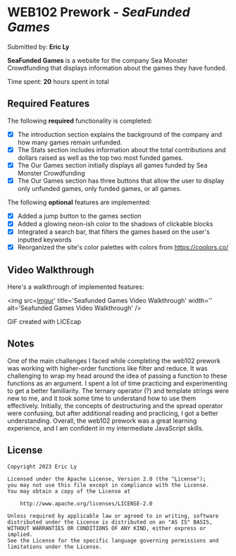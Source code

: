 # WEB102 Prework - *SeaFunded Games*

Submitted by: **Eric Ly**

**SeaFunded Games** is a website for the company Sea Monster Crowdfunding that displays information about the games they have funded.

Time spent: **20** hours spent in total

## Required Features

The following **required** functionality is completed:

* [x] The introduction section explains the background of the company and how many games remain unfunded.
* [x] The Stats section includes information about the total contributions and dollars raised as well as the top two most funded games.
* [x] The Our Games section initially displays all games funded by Sea Monster Crowdfunding
* [x] The Our Games section has three buttons that allow the user to display only unfunded games, only funded games, or all games.

The following **optional** features are implemented:

* [x] Added a jump button to the games section
* [x] Added a glowing neon-ish color to the shadows of clickable blocks
* [x] Integrated a search bar, that filters the games based on the user's inputted keywords
* [x] Reorganized the site's color palettes with colors from https://coolors.co/

## Video Walkthrough

Here's a walkthrough of implemented features:

<img src=[Imgur](https://imgur.com/dZyZdxs)' title='Seafunded Games Video Walkthrough' width='' alt='Seafunded Games Video Walkthrough' />

GIF created with LICEcap

## Notes

One of the main challenges I faced while completing the web102 prework was working with higher-order functions like filter and reduce. It was challenging to wrap my head around the idea of passing a function to these functions as an argument. I spent a lot of time practicing and experimenting to get a better familiarity. The ternary operator (?) and template strings were new to me, and it took some time to understand how to use them effectively. Initially, the concepts of destructuring and the spread operator were confusing, but after additional reading and practicing, I got a better understanding. Overall, the web102 prework was a great learning experience, and I am confident in my intermediate JavaScript skills.

## License

    Copyright 2023 Eric Ly

    Licensed under the Apache License, Version 2.0 (the "License");
    you may not use this file except in compliance with the License.
    You may obtain a copy of the License at

        http://www.apache.org/licenses/LICENSE-2.0

    Unless required by applicable law or agreed to in writing, software
    distributed under the License is distributed on an "AS IS" BASIS,
    WITHOUT WARRANTIES OR CONDITIONS OF ANY KIND, either express or implied.
    See the License for the specific language governing permissions and
    limitations under the License.
